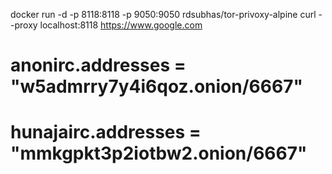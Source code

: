 
docker run -d -p 8118:8118 -p 9050:9050 rdsubhas/tor-privoxy-alpine
curl --proxy localhost:8118 https://www.google.com


# anonirc.addresses = "w5admrry7y4i6qoz.onion/6667"
# hunajairc.addresses = "mmkgpkt3p2iotbw2.onion/6667"
